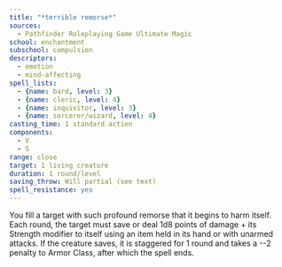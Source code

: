 ```yaml
---
title: "*terrible remorse*"
sources:
  - Pathfinder Roleplaying Game Ultimate Magic
school: enchantment
subschool: compulsion
descriptors:
  - emotion
  - mind-affecting
spell_lists:
  - {name: bard, level: 3}
  - {name: cleric, level: 4}
  - {name: inquisitor, level: 3}
  - {name: sorcerer/wizard, level: 4}
casting_time: 1 standard action
components:
  - V
  - S
range: close
target: 1 living creature
duration: 1 round/level
saving_throw: Will partial (see text)
spell_resistance: yes
---
```


You fill a target with such profound remorse that it begins to harm itself. Each round, the target must save or deal 1d8 points of damage + its Strength modifier to itself using an item held in its hand or with unarmed attacks. If the creature saves, it is staggered for 1 round and takes a --2 penalty to Armor Class, after which the spell ends.


